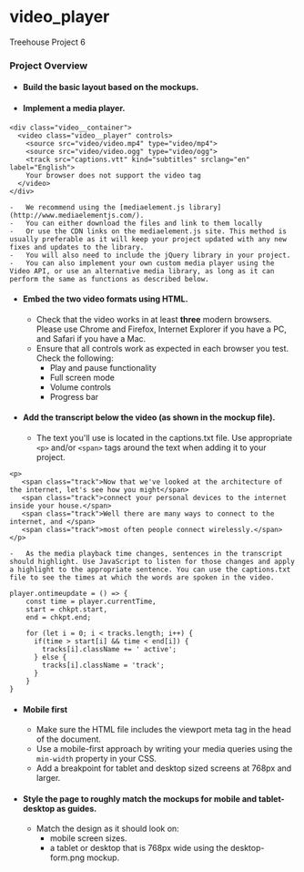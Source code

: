# video_player
Treehouse Project 6

### Project Overview

-   #### Build the basic layout based on the mockups.

-   #### Implement a media player.

````
<div class="video__container">
  <video class="video__player" controls>
    <source src="video/video.mp4" type="video/mp4">
    <source src="video/video.ogg" type="video/ogg">
    <track src="captions.vtt" kind="subtitles" srclang="en" label="English">
    Your browser does not support the video tag
  </video>
</div>
````

    -   We recommend using the [mediaelement.js library](http://www.mediaelementjs.com/).
    -   You can either download the files and link to them locally
    -   Or use the CDN links on the mediaelement.js site. This method is usually preferable as it will keep your project updated with any new fixes and updates to the library.
    -   You will also need to include the jQuery library in your project.
    -   You can also implement your own custom media player using the Video API, or use an alternative media library, as long as it can perform the same as functions as described below.

-   #### Embed the two video formats using HTML.

    -   Check that the video works in at least **three** modern browsers. Please use Chrome and Firefox, Internet Explorer if you have a PC, and Safari if you have a Mac.
    -   Ensure that all controls work as expected in each browser you test. Check the following:
        -   Play and pause functionality
        -   Full screen mode
        -   Volume controls
        -   Progress bar

-   #### Add the transcript below the video (as shown in the mockup file).

    -   The text you'll use is located in the captions.txt file. Use appropriate `<p>` and/or `<span>` tags around the text when adding it to your project.
    
 ````
 <p>
    <span class="track">Now that we've looked at the architecture of the internet, let's see how you might</span>
    <span class="track">connect your personal devices to the internet inside your house.</span>
    <span class="track">Well there are many ways to connect to the internet, and </span>
    <span class="track">most often people connect wirelessly.</span>
</p>
 ````
    -   As the media playback time changes, sentences in the transcript should highlight. Use JavaScript to listen for those changes and apply a highlight to the appropriate sentence. You can use the captions.txt file to see the times at which the words are spoken in the video.
    
````
player.ontimeupdate = () => {
    const time = player.currentTime,
    start = chkpt.start,
    end = chkpt.end;

    for (let i = 0; i < tracks.length; i++) {
      if(time > start[i] && time < end[i]) {
        tracks[i].className += ' active';
      } else {
        tracks[i].className = 'track';
      }
    }
}
````

-   #### Mobile first

    -   Make sure the HTML file includes the viewport meta tag in the head of the document.
    -   Use a mobile-first approach by writing your media queries using the `min-width` property in your CSS.
    -   Add a breakpoint for tablet and desktop sized screens at 768px and larger.

-   #### Style the page to roughly match the mockups for mobile and tablet-desktop as guides.

    -   Match the design as it should look on:
        -   mobile screen sizes.
        -   a tablet or desktop that is 768px wide using the desktop-form.png mockup.
